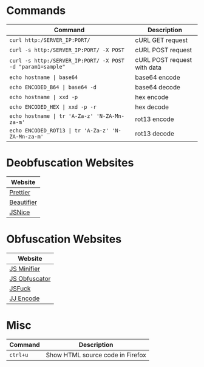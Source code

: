 # Commands

| **Command**   | **Description**   |
| --------------|-------------------|
| `curl http:/SERVER_IP:PORT/` | cURL GET request |
| `curl -s http:/SERVER_IP:PORT/ -X POST` | cURL POST request |
| `curl -s http:/SERVER_IP:PORT/ -X POST -d "param1=sample"` | cURL POST request with data |
| `echo hostname \| base64` | base64 encode |
| `echo ENCODED_B64 \| base64 -d` | base64 decode |
| `echo hostname \| xxd -p` | hex encode |
| `echo ENCODED_HEX \| xxd -p -r` | hex decode |
| `echo hostname \| tr 'A-Za-z' 'N-ZA-Mn-za-m'` | rot13 encode |
| `echo ENCODED_ROT13 \| tr 'A-Za-z' 'N-ZA-Mn-za-m'` | rot13 decode |

# Deobfuscation Websites

| **Website** |
| ----------------------------------|
| [Prettier](https://prettier.io/playground/) |
| [Beautifier](https://beautifier.io/) |
| [JSNice](http://www.jsnice.org/) |

# Obfuscation Websites
| **Website** |
| ----------------------------------|
| [JS Minifier](https://javascript-minifier.com/)|
| [JS Obfuscator](https://obfuscator.io/)|
| [JSFuck](http://www.jsfuck.com/)|
| [JJ Encode](https://utf-8.jp/public/jjencode.html)|

# Misc

| **Command**   | **Description**   |
| --------------|-------------------|
| `ctrl+u` | Show HTML source code in Firefox |
